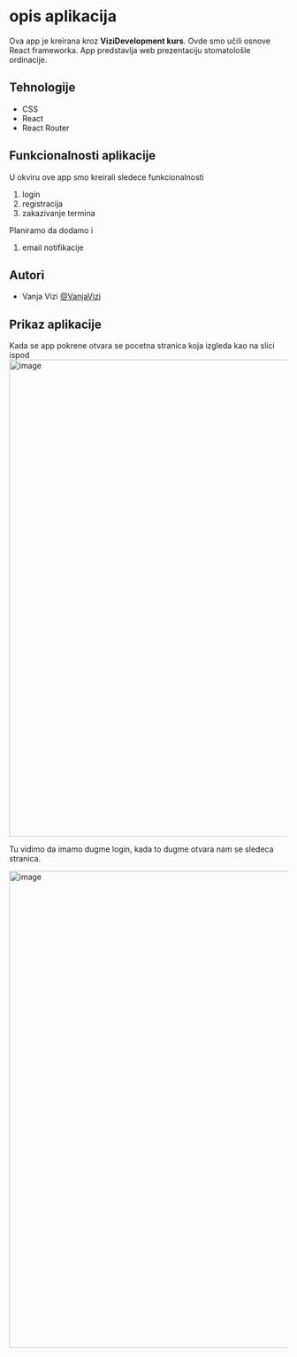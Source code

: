 # opis aplikacija

 Ova app je kreirana kroz **ViziDevelopment kurs**. Ovde smo učili osnove React frameworka. App predstavlja web prezentaciju stomatološle ordinacije.


## Tehnologije
- CSS
- React
- React Router

## Funkcionalnosti aplikacije

U okviru ove app smo kreirali sledece funkcionalnosti
1. login
2. registracija
3. zakazivanje termina

Planiramo da dodamo i 
1. email notifikacije

## Autori
- Vanja Vizi [@VanjaVizi](https://github.com/VanjaVizi)

## Prikaz aplikacije
Kada se app pokrene otvara se pocetna stranica koja izgleda kao na slici ispod
<img width="1725" height="861" alt="image" src="https://github.com/user-attachments/assets/eef73506-13fc-4bb6-a590-cab5620ef599" />

Tu vidimo da imamo dugme login, kada to dugme otvara nam se sledeca stranica. 

<img width="1725" height="861" alt="image" src="https://github.com/user-attachments/assets/20947bcc-243d-463f-a8a4-4be5108193f7" />




